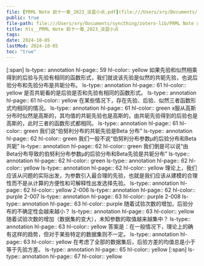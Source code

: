 ```yaml
---
file: [PRML Note 前十一章_2023_淡蓝小点.pdf](file:///Users/xry/Documents/syncthing/zotero-lib/PRML Note 前十一章_2023_淡蓝小点.pdf)
public: true
file-path: file:///Users/xry/Documents/syncthing/zotero-lib/PRML Note 前十一章_2023_淡蓝小点.pdf
title: hls__PRML Note 前十一章_2023_淡蓝小点
tags:
date: 2024-10-05
lastMod: 2024-10-05
toc: "true"
---
```


[:span]
ls-type:: annotation
hl-page:: 59
hl-color:: yellow
如果先验和似然相乘得到的后验与先验有相同的函数形式，我们就说该先验是似然的共轭先验，也说后验分布和先验分布是共轭分布。
ls-type:: annotation
hl-page:: 61
hl-color:: yellow
是否共轭看的是后验是否和先验有相同的函数形式。
ls-type:: annotation
hl-page:: 61
hl-color:: yellow
在某些情况下，存在先验、后验、似然三者函数形式均相同的情况。
ls-type:: annotation
hl-page:: 61
hl-color:: green
x服从高斯分布时似然是高斯的，其均值的共轭先验也是高斯的，由共轭先验得到的后验也是高斯的，此时三者的函数形式都相同。
ls-type:: annotation
hl-page:: 61
hl-color:: green
我们说“伯努利分布的共轭先验是Beta 分布”
ls-type:: annotation
hl-page:: 62
hl-color:: green
我们一般不说“伯努利分布参数µ的后验分布和Beta共轭”
ls-type:: annotation
hl-page:: 62
hl-color:: green
我们倒是可以说“由Beta分布导致的伯努利分布参数µ的后验分布和Beta先验是共轭分布”
ls-type:: annotation
hl-page:: 62
hl-color:: green
ls-type:: annotation
hl-page:: 62
hl-color:: yellow
ls-type:: annotation
hl-page:: 62
hl-color:: yellow
理论上，我们应该从问题的实际出发，为参数引入最合理的先验，也就是我们应该从建模的合理性而不是从计算的方便性和可解释性出发选择先验。
ls-type:: annotation
hl-page:: 62
hl-color:: yellow
2-006
ls-type:: annotation
hl-page:: 62
hl-color:: purple
2-007
ls-type:: annotation
hl-page:: 63
hl-color:: purple
2-008
ls-type:: annotation
hl-page:: 63
hl-color:: purple
随着试验次数的增加，后验分布的不确定性会越来越小？
ls-type:: annotation
hl-page:: 63
hl-color:: yellow
随着试验次数的增加（数据集的变大），未知参数的取值越来越集中？
ls-type:: annotation
hl-page:: 63
hl-color:: yellow
答案是：在一般情况下，理论上的确有这样的趋势，但对于某些特定的数据集则不一定。
ls-type:: annotation
hl-page:: 63
hl-color:: yellow
在考虑了全部的数据集后，后验方差的均值总是小于等于先验方差。
ls-type:: annotation
hl-page:: 65
hl-color:: yellow
[:span]
ls-type:: annotation
hl-page:: 67
hl-color:: yellow